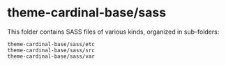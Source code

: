 # theme-cardinal-base/sass

This folder contains SASS files of various kinds, organized in sub-folders:

    theme-cardinal-base/sass/etc
    theme-cardinal-base/sass/src
    theme-cardinal-base/sass/var
